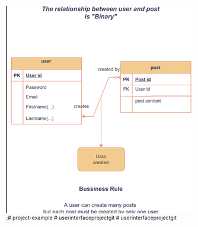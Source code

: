 ![note application!](/public/images/ScreenShot2.png "post");#   p r o j e c t - e x a m p l e 
 
 #   u s e r i n t e r f a c e p r o j e c t g i t 
 
 #   u s e r i n t e r f a c e p r o j e c t g i t 
 
 